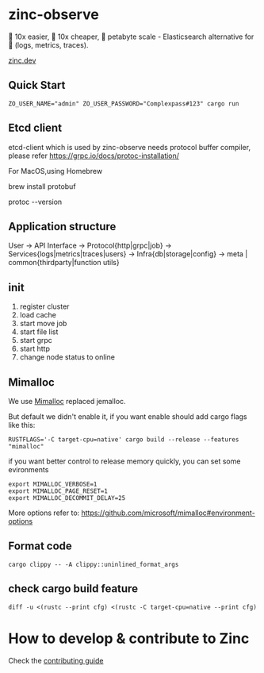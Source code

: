 # zinc-observe

🚀 10x easier, 🚀 10x cheaper, 🚀 petabyte scale - Elasticsearch alternative for 🚀 (logs, metrics, traces).

[zinc.dev](https://zinc.dev/)


## Quick Start

```
ZO_USER_NAME="admin" ZO_USER_PASSWORD="Complexpass#123" cargo run
```

## Etcd client

etcd-client which is used by zinc-observe needs protocol buffer compiler, please refer https://grpc.io/docs/protoc-installation/

For MacOS,using Homebrew

brew install protobuf

protoc --version

## Application structure

User -> API Interface -> Protocol{http|grpc|job} -> Services{logs|metrics|traces|users} -> Infra{db|storage|config} -> meta | common{thirdparty|function utils} 

## init

1. register cluster
2. load cache
3. start move job
4. start file list
5. start grpc
6. start http
7. change node status to online

## Mimalloc

We use [Mimalloc](https://github.com/microsoft/mimalloc) replaced jemalloc.

But default we didn't enable it, if you want enable should add cargo flags like this:

```
RUSTFLAGS='-C target-cpu=native' cargo build --release --features "mimalloc"
```

if you want better control to release memory quickly, you can set some evironments

```
export MIMALLOC_VERBOSE=1
export MIMALLOC_PAGE_RESET=1
export MIMALLOC_DECOMMIT_DELAY=25
```

More options refer to: https://github.com/microsoft/mimalloc#environment-options

## Format code

```
cargo clippy -- -A clippy::uninlined_format_args
```

## check cargo build feature

```
diff -u <(rustc --print cfg) <(rustc -C target-cpu=native --print cfg)
```

# How to develop & contribute to Zinc

Check the [contributing guide](./CONTRIBUTING.md)
